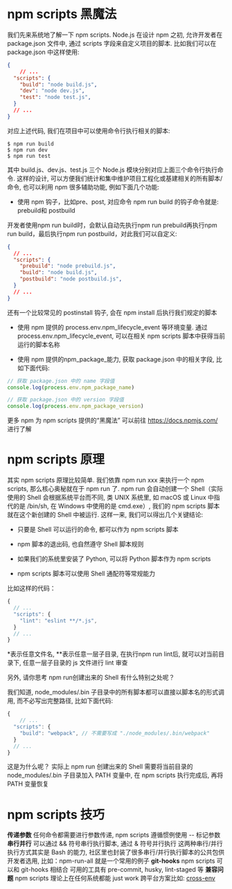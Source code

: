 # npm scripts 黑魔法
我们先来系统地了解一下 npm scripts. 
Node.js 在设计 npm 之初, 允许开发者在 package.json 文件中, 通过 scripts 字段来自定义项目的脚本. 比如我们可以在 package.json 中这样使用:
```json
{
	// ...
  "scripts": {
    "build": "node build.js",
    "dev": "node dev.js",
    "test": "node test.js",
  }
  // ...
}
```
对应上述代码, 我们在项目中可以使用命令行执行相关的脚本:
```shell
$ npm run build
$ npm run dev
$ npm run test
```
其中 build.js、dev.js、test.js 三个 Node.js 模块分别对应上面三个命令行执行命令.
这样的设计, 可以方便我们统计和集中维护项目工程化或基建相关的所有脚本/命令, 也可以利用 npm 很多辅助功能, 例如下面几个功能:

  * 使用 npm 钩子，比如pre、post, 对应命令 npm run build 的钩子命令就是: prebuild和 postbuild

  开发者使用npm run build时，会默认自动先执行npm run prebuild再执行npm run build，最后执行npm run postbuild，对此我们可以自定义:
  ```json
  {
    // ...
    "scripts": {
      "prebuild": "node prebuild.js",
      "build": "node build.js",
      "postbuild": "node postbuild.js",
    }
    // ...
  }
  ```
  还有一个比较常见的 postinstall 钩子, 会在 npm install 后执行我们规定的脚本

  * 使用 npm 提供的 process.env.npm_lifecycle_event 等环境变量. 通过process.env.npm_lifecycle_event, 可以在相关 npm scripts 脚本中获得当前运行的脚本名称

  * 使用 npm 提供的npm_package_能力, 获取 package.json 中的相关字段, 比如下面代码:
  ```js
  // 获取 package.json 中的 name 字段值
  console.log(process.env.npm_package_name)

  // 获取 package.json 中的 version 字段值
  console.log(process.env.npm_package_version)
  ```

更多 npm 为 npm scripts 提供的“黑魔法” 可以前往 https://docs.npmjs.com/ 进行了解

# npm scripts 原理
其实 npm scripts 原理比较简单. 我们依靠 npm run xxx 来执行一个 npm scripts, 那么核心奥秘就在于 npm run 了. npm run 会自动创建一个 Shell（实际使用的 Shell 会根据系统平台而不同, 类 UNIX 系统里, 如 macOS 或 Linux 中指代的是 /bin/sh, 在 Windows 中使用的是 cmd.exe）, 我们的 npm scripts 脚本就在这个新创建的 Shell 中被运行. 
这样一来, 我们可以得出几个关键结论:

 - 只要是 Shell 可以运行的命令, 都可以作为 npm scripts 脚本

 - npm 脚本的退出码, 也自然遵守 Shell 脚本规则

 - 如果我们的系统里安装了 Python, 可以将 Python 脚本作为 npm scripts

 - npm scripts 脚本可以使用 Shell 通配符等常规能力

比如这样的代码：
```js
{
  // ...
  "scripts": {
    "lint": "eslint **/*.js",
  }
  // ...
}
```
*表示任意文件名, **表示任意一层子目录, 在执行npm run lint后, 就可以对当前目录下, 任意一层子目录的 js 文件进行 lint 审查

另外, 请你思考 npm run创建出来的 Shell 有什么特别之处呢？

我们知道, node_modules/.bin 子目录中的所有脚本都可以直接以脚本名的形式调用, 而不必写出完整路径, 比如下面代码:
```js
{
	// ...
  "scripts": {
    "build": "webpack", // 不需要写成 "./node_modules/.bin/webpack"
  }
  // ...
}
```
这是为什么呢？
实际上 npm run 创建出来的 Shell 需要将当前目录的 node_modules/.bin 子目录加入 PATH 变量中, 在 npm scripts 执行完成后, 再将 PATH 变量恢复

# npm scripts 技巧
**传递参数**
任何命令都需要进行参数传递, npm scripts 遵循惯例使用 -- 标记参数
**串行并行**
可以通过 && 符号串行执行脚本, 通过 & 符号并行执行
这两种串行/并行执行方式其实是 Bash 的能力, 社区里也封装了很多串行/并行执行脚本的公共包供开发者选用, 比如：npm-run-all 就是一个常用的例子
**git-hooks**
npm scripts 可以和 git-hooks 相结合
可用的工具有 pre-commit, husky, lint-staged 等
**兼容问题**
npm scripts 理论上在任何系统都能 just work
跨平台方案比如: [cross-env](https://www.npmjs.com/package/cross-env)